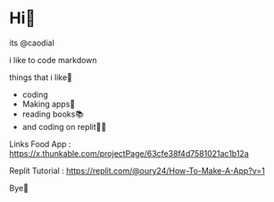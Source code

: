 # Hi🤗
its @caodial

 i like to code markdown

things that i like🤔
* coding
* Making apps📱
* reading books📚
* and coding on replit👨‍💻

Links
Food App : https://x.thunkable.com/projectPage/63cfe38f4d7581021ac1b12a

Replit Tutorial : https://replit.com/@oury24/How-To-Make-A-App?v=1

Bye🤗
